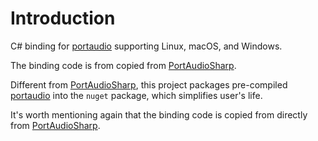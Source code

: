 # Introduction

C# binding for [portaudio][portaudio] supporting Linux, macOS, and Windows.

The binding code is from copied from [PortAudioSharp][PortAudioSharp].

Different from [PortAudioSharp][PortAudioSharp], this project packages pre-compiled
[portaudio][portaudio] into the `nuget` package, which simplifies user's life.

It's worth mentioning again that the binding code is copied from
directly from [PortAudioSharp][PortAudioSharp].

[PortAudioSharp]: https://gitlab.com/define-private-public/Bassoon/-/tree/develop/src/Bassoon/PortAudioSharp
[portaudio]: https://github.com/PortAudio/portaudio
